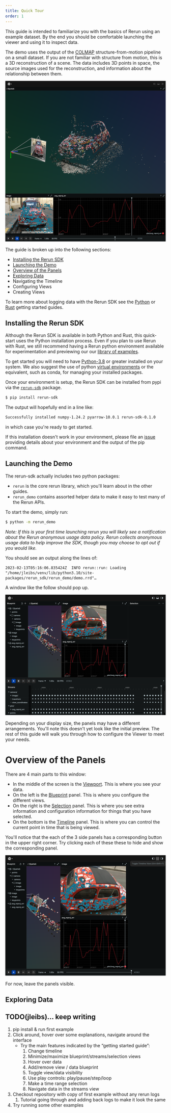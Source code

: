 ```yaml
---
title: Quick Tour
order: 1
---
```


This guide is intended to familiarize you with the basics of Rerun using an example dataset. By the end you should be
comfortable launching the viewer and using it to inspect data.

The demo uses the output of the [COLMAP](https://colmap.github.io/) structure-from-motion pipeline on a small
dataset. If you are not familiar with structure from motion, this is a 3D reconstruction of a scene. The data
includes 3D points in space, the source images used for the reconstruction, and information about the relationship between them.

![Preview](/docs-media/quickstart0_preview.png)

The guide is broken up into the following sections:
 * [Installing the Rerun SDK](#installing-the-rerun-sdk)
 * [Launching the Demo](#launching-the-demo)
 * [Overview of the Panels](#overview-of-the-panels)
 * [Exploring Data](#exploring-data)
 * Navigating the Timeline
 * Configuring Views
 * Creating Views

To learn more about logging data with the Rerun SDK see the [Python](logging-python.md) or [Rust](logging-rust.md) getting started guides.

## Installing the Rerun SDK
Although the Rerun SDK is available in both Python and Rust, this quick-start uses the Python installation process. Even
if you plan to use Rerun with Rust, we still recommend having a Rerun python environment available for experimentation
and previewing our our [library of examples](examples.md).

To get started you will need to have [Python-3.8](https://www.python.org/) or greater installed on your system.
We also suggest the use of python [virtual environments](https://docs.python.org/3/tutorial/venv.html) or the
equivalent, such as conda, for managing your installed packages. 

Once your environment is setup, the Rerun SDK can be installed from pypi via the
[`rerun-sdk`](https://pypi.org/project/rerun-sdk/) package.

```bash
$ pip install rerun-sdk
```

The output will hopefully end in a line like:
```bash
Successfully installed numpy-1.24.2 pyarrow-10.0.1 rerun-sdk-0.1.0
```
in which case you're ready to get started.

If this installation doesn't work in your environment, please file an [issue](https://github.com/rerun-io/rerun/issues)
providing details about your environment and the output of the pip command.

## Launching the Demo
The rerun-sdk actually includes two python packages:
- `rerun` is the core rerun library, which you'll learn about in the other guides.
- `rerun_demo` contains assorted helper data to make it easy to test many of the Rerun APIs.

To start the demo, simply run:
```bash
$ python -m rerun_demo
```

*Note: If this is your first time launching rerun you will likely see a notification about the Rerun
anonymous usage data policy. Rerun collects anonymous usage data to help improve the SDK, though you
may choose to opt out if you would like.*

You should see an output along the lines of:
```
2023-02-13T05:16:06.835424Z  INFO rerun::run: Loading "/home/jleibs/venv/lib/python3.10/site-packages/rerun_sdk/rerun_demo/demo.rrd"…
```

A window like the follow should pop up.  

![First Launch](/docs-media/quickstart1_first_launch.png)

Depending on your display size, the panels may have a different arrangements.
You'll note this doesn't yet look like the initial preview. The rest of this guide will walk you through how to
configure the Viewer to meet your needs.
# Overview of the Panels

There are 4 main parts to this window:
- In the middle of the screen is the [Viewport](../reference/viewer/viewport.md). This is where you see your data.
- On the left is the [Blueprint](../reference/viewer/blueprint.md) panel. This is where you configure the different
  views.
- On the right is the [Selection](../reference/viewer/selection.md) panel. This is where you see extra information
  and configuration information for things that you have selected.
- On the bottom is the [Timeline](../reference/viewer/timeline.md) panel. This is where you can control the current
  point in time that is being viewed.

You'll notice that the each of the 3 side panels has a corresponding button in the upper right corner. Try clicking each of these these to hide and show the corresponding panel.

![Toggle Panel](/docs-media/quickstart2_toggle_panel.png)

For now, leave the panels visible.

## Exploring Data

## TODO(jleibs)... keep writing

1. pip install & run first example
2. Click around, hover over some explanations, navigate around the interface
    - Try the main features indicated by the “getting started guide”:
        1. Change timeline
        2. Minimize/maximize blueprint/streams/selection views
        3. Hover over data
        4. Add/remove view / data blueprint
        5. Toggle view/data visibility
        6. Use play controls: play/pause/step/loop 
        7. Make a time range selection
        8. Navigate data in the streams view
3. Checkout repository with copy of first example without any rerun logs
    1. Tutorial going through and adding back logs to make it look the same
4. Try running some other examples
